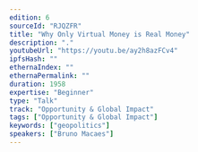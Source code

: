 ```yaml
---
edition: 6
sourceId: "RJQZFR"
title: "Why Only Virtual Money is Real Money"
description: "."
youtubeUrl: "https://youtu.be/ay2h8azFCv4"
ipfsHash: ""
ethernaIndex: ""
ethernaPermalink: ""
duration: 1958
expertise: "Beginner"
type: "Talk"
track: "Opportunity & Global Impact"
tags: ["Opportunity & Global Impact"]
keywords: ["geopolitics"]
speakers: ["Bruno Macaes"]
---
```

